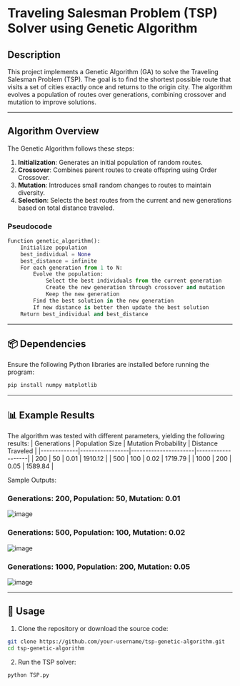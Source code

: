 # Traveling Salesman Problem (TSP) Solver using Genetic Algorithm

## Description  
This project implements a Genetic Algorithm (GA) to solve the Traveling Salesman Problem (TSP). The goal is to find the shortest possible route that visits a set of cities exactly once and returns to the origin city. The algorithm evolves a population of routes over generations, combining crossover and mutation to improve solutions.

---

## Algorithm Overview  
The Genetic Algorithm follows these steps:  

1. **Initialization**: Generates an initial population of random routes.  
2. **Crossover**: Combines parent routes to create offspring using Order Crossover.  
3. **Mutation**: Introduces small random changes to routes to maintain diversity.  
4. **Selection**: Selects the best routes from the current and new generations based on total distance traveled.  

### Pseudocode  
```python  
Function genetic_algorithm():  
    Initialize population  
    best_individual = None  
    best_distance = infinite  
    For each generation from 1 to N:  
        Evolve the population:  
            Select the best individuals from the current generation  
            Create the new generation through crossover and mutation  
            Keep the new generation  
        Find the best solution in the new generation  
        If new distance is better then update the best solution  
    Return best_individual and best_distance

```

---

## 📦 Dependencies
Ensure the following Python libraries are installed before running the program:
```bash
pip install numpy matplotlib
```

---

## 📊 Example Results
The algorithm was tested with different parameters, yielding the following results:
| Generations | Population Size | Mutation Probability | Distance Traveled |
|-------------|-----------------|----------------------|-------------------|
| 200         |	50              | 0.01                 | 1910.12           |
| 500	      | 100	            | 0.02                 | 1719.79           |
| 1000        |	200	            | 0.05                 | 1589.84           |

Sample Outputs:

### Generations: 200, Population: 50, Mutation: 0.01
![image](https://github.com/user-attachments/assets/46b27cda-77b0-4fc2-a8b5-6ddf6dd3f148)


### Generations: 500, Population: 100, Mutation: 0.02
![image](https://github.com/user-attachments/assets/639a1cad-e08a-4f92-ad47-4255d1b5c677)


### Generations: 1000, Population: 200, Mutation: 0.05
![image](https://github.com/user-attachments/assets/85196ea9-db8d-4385-9d94-19be2a696dfa)

---

## 🚀 Usage
1. Clone the repository or download the source code:
```bash
git clone https://github.com/your-username/tsp-genetic-algorithm.git  
cd tsp-genetic-algorithm
```
2. Run the TSP solver:
```bash
python TSP.py
```
